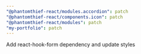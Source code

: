 ```yaml
---
"@phantomthief-react/modules.accordion": patch
"@phantomthief-react/components.icon": patch
"@phantomthief-react/modules": patch
"my-portfolio": patch
---
```


Add react-hook-form dependency and update styles
